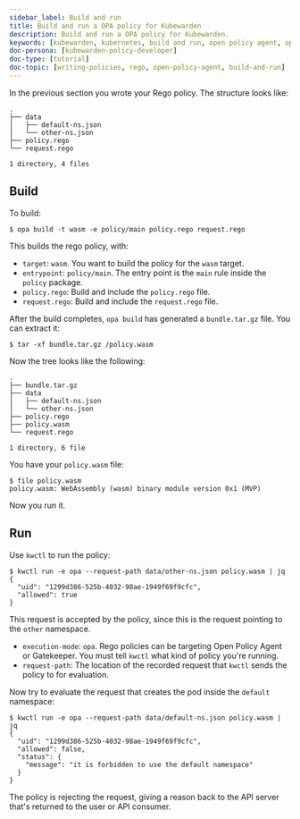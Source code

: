 ```yaml
---
sidebar_label: Build and run
title: Build and run a OPA policy for Kubewarden
description: Build and run a OPA policy for Kubewarden.
keywords: [kubewarden, kubernetes, build and run, open policy agent, opa, rego]
doc-persona: [kubewarden-policy-developer]
doc-type: [tutorial]
doc-topic: [writing-policies, rego, open-policy-agent, build-and-run]
---
```


<head>
  <link rel="canonical" href="https://docs.kubewarden.io/tutorials/writing-policies/rego/open-policy-agent/build-and-run"/>
</head>

In the previous section you wrote your Rego policy.
The structure looks like:

```console
.
├── data
│   ├── default-ns.json
│   └── other-ns.json
├── policy.rego
└── request.rego

1 directory, 4 files
```

## Build

To build:

```console
$ opa build -t wasm -e policy/main policy.rego request.rego
```

This builds the rego policy, with:

- `target`: `wasm`.
You want to build the policy for the `wasm` target.
- `entrypoint`: `policy/main`.
The entry point is the `main` rule inside the `policy` package.
- `policy.rego`:
Build and include the `policy.rego` file.
- `request.rego`:
Build and include the `request.rego` file.

After the build completes, `opa build` has generated a `bundle.tar.gz` file.
You can extract it:

```console
$ tar -xf bundle.tar.gz /policy.wasm
```

Now the tree looks like the following:

```console
.
├── bundle.tar.gz
├── data
│   ├── default-ns.json
│   └── other-ns.json
├── policy.rego
├── policy.wasm
└── request.rego

1 directory, 6 file
```

You have your `policy.wasm` file:

```console
$ file policy.wasm
policy.wasm: WebAssembly (wasm) binary module version 0x1 (MVP)
```

Now you run it.

## Run

Use `kwctl` to run the policy:

```console
$ kwctl run -e opa --request-path data/other-ns.json policy.wasm | jq
{
  "uid": "1299d386-525b-4032-98ae-1949f69f9cfc",
  "allowed": true
}
```

This request is accepted by the policy,
since this is the request pointing to the `other` namespace.

- `execution-mode`: `opa`.
Rego policies can be targeting Open Policy Agent or Gatekeeper.
You must tell `kwctl` what kind of policy you're running.
- `request-path`:
The location of the recorded request that `kwctl` sends the policy to for evaluation.

Now try to evaluate the request that creates the pod inside the `default` namespace:

```console
$ kwctl run -e opa --request-path data/default-ns.json policy.wasm | jq
{
  "uid": "1299d386-525b-4032-98ae-1949f69f9cfc",
  "allowed": false,
  "status": {
    "message": "it is forbidden to use the default namespace"
  }
}
```

The policy is rejecting the request,
giving a reason back to the API server that's returned to the user or API consumer.
